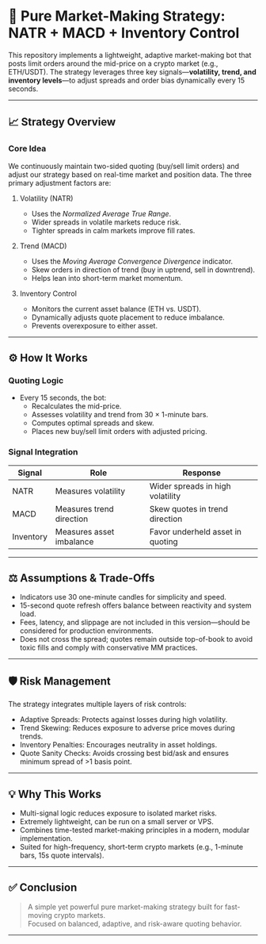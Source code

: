 # 🧠 Pure Market-Making Strategy: NATR + MACD + Inventory Control

This repository implements a lightweight, adaptive market-making bot that posts limit orders around the mid-price on a crypto market (e.g., ETH/USDT). The strategy leverages three key signals—**volatility, trend, and inventory levels**—to adjust spreads and order bias dynamically every 15 seconds.

---

## 📈 Strategy Overview

### Core Idea

We continuously maintain two-sided quoting (buy/sell limit orders) and adjust our strategy based on real-time market and position data. The three primary adjustment factors are:

1. Volatility (NATR)  
   - Uses the *Normalized Average True Range*.
   - Wider spreads in volatile markets reduce risk.
   - Tighter spreads in calm markets improve fill rates.

2. Trend (MACD)  
   - Uses the *Moving Average Convergence Divergence* indicator.
   - Skew orders in direction of trend (buy in uptrend, sell in downtrend).
   - Helps lean into short-term market momentum.

3. Inventory Control  
   - Monitors the current asset balance (ETH vs. USDT).
   - Dynamically adjusts quote placement to reduce imbalance.
   - Prevents overexposure to either asset.

---

## ⚙️ How It Works

### Quoting Logic

- Every 15 seconds, the bot:
  - Recalculates the mid-price.
  - Assesses volatility and trend from 30 × 1-minute bars.
  - Computes optimal spreads and skew.
  - Places new buy/sell limit orders with adjusted pricing.

### Signal Integration

| Signal     | Role                          | Response                          |
|------------|-------------------------------|------------------------------------|
| NATR       | Measures volatility            | Wider spreads in high volatility   |
| MACD       | Measures trend direction       | Skew quotes in trend direction     |
| Inventory  | Measures asset imbalance       | Favor underheld asset in quoting   |

---

## ⚖️ Assumptions & Trade-Offs

- Indicators use 30 one-minute candles for simplicity and speed.
- 15-second quote refresh offers balance between reactivity and system load.
- Fees, latency, and slippage are not included in this version—should be considered for production environments.
- Does not cross the spread; quotes remain outside top-of-book to avoid toxic fills and comply with conservative MM practices.

---

## 🛡 Risk Management

The strategy integrates multiple layers of risk controls:

- Adaptive Spreads: Protects against losses during high volatility.
- Trend Skewing: Reduces exposure to adverse price moves during trends.
- Inventory Penalties: Encourages neutrality in asset holdings.
- Quote Sanity Checks: Avoids crossing best bid/ask and ensures minimum spread of >1 basis point.

---

## 💡 Why This Works

- Multi-signal logic reduces exposure to isolated market risks.
- Extremely lightweight, can be run on a small server or VPS.
- Combines time-tested market-making principles in a modern, modular implementation.
- Suited for high-frequency, short-term crypto markets (e.g., 1-minute bars, 15s quote intervals).

---

## ✅ Conclusion

> A simple yet powerful pure market-making strategy built for fast-moving crypto markets.  
> Focused on balanced, adaptive, and risk-aware quoting behavior.

---



